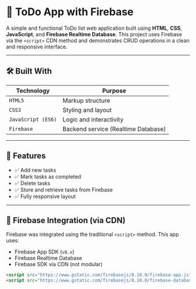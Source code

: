# 📝 ToDo App with Firebase

A simple and functional ToDo list web application built using **HTML**, **CSS**, **JavaScript**, and **Firebase Realtime Database**. This project uses Firebase via the `<script>` CDN method and demonstrates CRUD operations in a clean and responsive interface.

---


## 🛠️ Built With

| Technology      | Purpose                                 |
|----------------|------------------------------------------|
| `HTML5`         | Markup structure                        |
| `CSS3`          | Styling and layout                      |
| `JavaScript (ES6)` | Logic and interactivity                |
| `Firebase`      | Backend service (Realtime Database)     |

---

## 🔧 Features

- ✅ Add new tasks
- ✅ Mark tasks as completed
- ✅ Delete tasks
- ✅ Store and retrieve tasks from Firebase
- ✅ Fully responsive layout

---

## 🔐 Firebase Integration (via CDN)

Firebase was integrated using the traditional `<script>` method. This app uses:

- Firebase App SDK (`v8.x`)
- Firebase Realtime Database
- Firebase SDK via CDN (not modular)

```html
<script src="https://www.gstatic.com/firebasejs/8.10.0/firebase-app.js"></script>
<script src="https://www.gstatic.com/firebasejs/8.10.0/firebase-database.js"></script>
